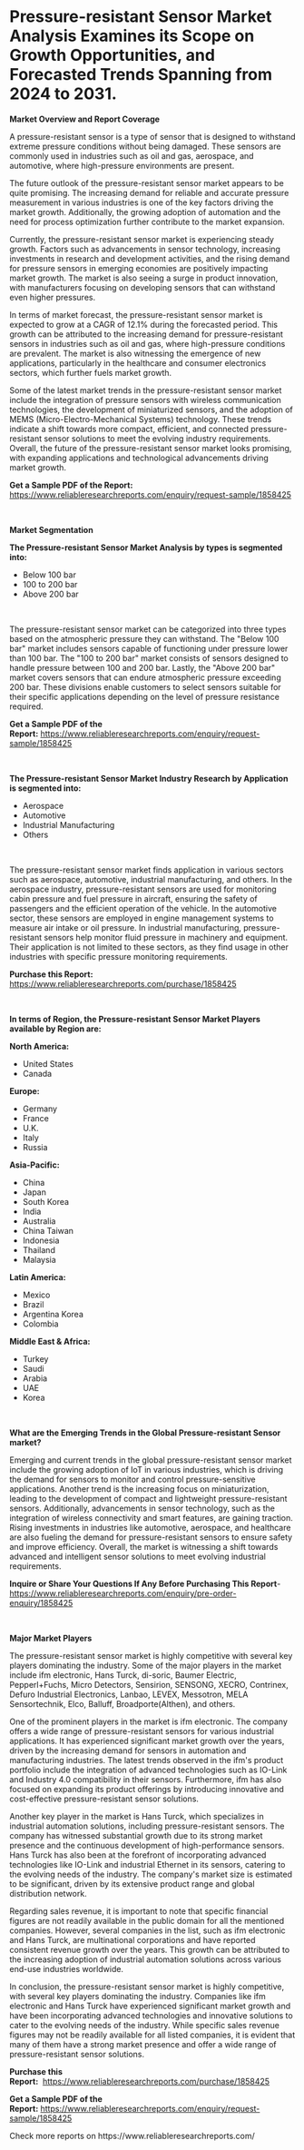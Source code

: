 <p><h1>Pressure-resistant Sensor Market Analysis Examines its Scope on Growth Opportunities, and Forecasted Trends Spanning from 2024 to 2031.</h1></p><p><strong>Market Overview and Report Coverage</strong></p>
<p><p>A pressure-resistant sensor is a type of sensor that is designed to withstand extreme pressure conditions without being damaged. These sensors are commonly used in industries such as oil and gas, aerospace, and automotive, where high-pressure environments are present.</p><p>The future outlook of the pressure-resistant sensor market appears to be quite promising. The increasing demand for reliable and accurate pressure measurement in various industries is one of the key factors driving the market growth. Additionally, the growing adoption of automation and the need for process optimization further contribute to the market expansion.</p><p>Currently, the pressure-resistant sensor market is experiencing steady growth. Factors such as advancements in sensor technology, increasing investments in research and development activities, and the rising demand for pressure sensors in emerging economies are positively impacting market growth. The market is also seeing a surge in product innovation, with manufacturers focusing on developing sensors that can withstand even higher pressures.</p><p>In terms of market forecast, the pressure-resistant sensor market is expected to grow at a CAGR of 12.1% during the forecasted period. This growth can be attributed to the increasing demand for pressure-resistant sensors in industries such as oil and gas, where high-pressure conditions are prevalent. The market is also witnessing the emergence of new applications, particularly in the healthcare and consumer electronics sectors, which further fuels market growth.</p><p>Some of the latest market trends in the pressure-resistant sensor market include the integration of pressure sensors with wireless communication technologies, the development of miniaturized sensors, and the adoption of MEMS (Micro-Electro-Mechanical Systems) technology. These trends indicate a shift towards more compact, efficient, and connected pressure-resistant sensor solutions to meet the evolving industry requirements. Overall, the future of the pressure-resistant sensor market looks promising, with expanding applications and technological advancements driving market growth.</p></p>
<p><strong>Get a Sample PDF of the Report:</strong> <a href="https://www.reliableresearchreports.com/enquiry/request-sample/1858425">https://www.reliableresearchreports.com/enquiry/request-sample/1858425</a></p>
<p>&nbsp;</p>
<p><strong>Market Segmentation</strong></p>
<p><strong>The Pressure-resistant Sensor Market Analysis by types is segmented into:</strong></p>
<p><ul><li>Below 100 bar</li><li>100 to 200 bar</li><li>Above 200 bar</li></ul></p>
<p>&nbsp;</p>
<p><p>The pressure-resistant sensor market can be categorized into three types based on the atmospheric pressure they can withstand. The "Below 100 bar" market includes sensors capable of functioning under pressure lower than 100 bar. The "100 to 200 bar" market consists of sensors designed to handle pressure between 100 and 200 bar. Lastly, the "Above 200 bar" market covers sensors that can endure atmospheric pressure exceeding 200 bar. These divisions enable customers to select sensors suitable for their specific applications depending on the level of pressure resistance required.</p></p>
<p><strong>Get a Sample PDF of the Report:</strong>&nbsp;<a href="https://www.reliableresearchreports.com/enquiry/request-sample/1858425">https://www.reliableresearchreports.com/enquiry/request-sample/1858425</a></p>
<p>&nbsp;</p>
<p><strong>The Pressure-resistant Sensor Market Industry Research by Application is segmented into:</strong></p>
<p><ul><li>Aerospace</li><li>Automotive</li><li>Industrial Manufacturing</li><li>Others</li></ul></p>
<p>&nbsp;</p>
<p><p>The pressure-resistant sensor market finds application in various sectors such as aerospace, automotive, industrial manufacturing, and others. In the aerospace industry, pressure-resistant sensors are used for monitoring cabin pressure and fuel pressure in aircraft, ensuring the safety of passengers and the efficient operation of the vehicle. In the automotive sector, these sensors are employed in engine management systems to measure air intake or oil pressure. In industrial manufacturing, pressure-resistant sensors help monitor fluid pressure in machinery and equipment. Their application is not limited to these sectors, as they find usage in other industries with specific pressure monitoring requirements.</p></p>
<p><strong>Purchase this Report:</strong>&nbsp; <a href="https://www.reliableresearchreports.com/purchase/1858425">https://www.reliableresearchreports.com/purchase/1858425</a></p>
<p>&nbsp;</p>
<p><strong>In terms of Region, the Pressure-resistant Sensor Market Players available by Region are:</strong></p>
<p>
    <p> <strong> North America: </strong>
        <ul>
            <li>United States</li>
            <li>Canada</li>
        </ul>
        </p> 
    <p> <strong> Europe: </strong>
        <ul>
            <li>Germany</li>
            <li>France</li>
            <li>U.K.</li>
            <li>Italy</li>
            <li>Russia</li>
        </ul>
        </p> 
    <p> <strong> Asia-Pacific: </strong>
        <ul>
            <li>China</li>
            <li>Japan</li>
            <li>South Korea</li>
            <li>India</li>
            <li>Australia</li>
            <li>China Taiwan</li>
            <li>Indonesia</li>
            <li>Thailand</li>
            <li>Malaysia</li>
        </ul>
        </p> 
    <p> <strong> Latin America: </strong>
        <ul>
            <li>Mexico</li>
            <li>Brazil</li>
            <li>Argentina Korea</li>
            <li>Colombia</li>
        </ul>
        </p> 
    <p> <strong> Middle East & Africa: </strong>
        <ul>
            <li>Turkey</li>
            <li>Saudi</li>
            <li>Arabia</li>
            <li>UAE</li>
            <li>Korea</li>
        </ul>
    </p>
    </p>
<p>&nbsp;</p>
<p><strong>What are the Emerging Trends in the Global Pressure-resistant Sensor market?</strong></p>
<p><p>Emerging and current trends in the global pressure-resistant sensor market include the growing adoption of IoT in various industries, which is driving the demand for sensors to monitor and control pressure-sensitive applications. Another trend is the increasing focus on miniaturization, leading to the development of compact and lightweight pressure-resistant sensors. Additionally, advancements in sensor technology, such as the integration of wireless connectivity and smart features, are gaining traction. Rising investments in industries like automotive, aerospace, and healthcare are also fueling the demand for pressure-resistant sensors to ensure safety and improve efficiency. Overall, the market is witnessing a shift towards advanced and intelligent sensor solutions to meet evolving industrial requirements.</p></p>
<p><strong>Inquire or Share Your Questions If Any Before Purchasing This Report</strong>- <a href="https://www.reliableresearchreports.com/enquiry/pre-order-enquiry/1858425">https://www.reliableresearchreports.com/enquiry/pre-order-enquiry/1858425</a></p>
<p>&nbsp;</p>
<p><strong>Major Market Players</strong></p>
<p><p>The pressure-resistant sensor market is highly competitive with several key players dominating the industry. Some of the major players in the market include ifm electronic, Hans Turck, di-soric, Baumer Electric, Pepperl+Fuchs, Micro Detectors, Sensirion, SENSONG, XECRO, Contrinex, Defuro Industrial Electronics, Lanbao, LEVEX, Messotron, MELA Sensortechnik, Elco, Balluff, Broadporte(Althen), and others.</p><p>One of the prominent players in the market is ifm electronic. The company offers a wide range of pressure-resistant sensors for various industrial applications. It has experienced significant market growth over the years, driven by the increasing demand for sensors in automation and manufacturing industries. The latest trends observed in the ifm's product portfolio include the integration of advanced technologies such as IO-Link and Industry 4.0 compatibility in their sensors. Furthermore, ifm has also focused on expanding its product offerings by introducing innovative and cost-effective pressure-resistant sensor solutions.</p><p>Another key player in the market is Hans Turck, which specializes in industrial automation solutions, including pressure-resistant sensors. The company has witnessed substantial growth due to its strong market presence and the continuous development of high-performance sensors. Hans Turck has also been at the forefront of incorporating advanced technologies like IO-Link and industrial Ethernet in its sensors, catering to the evolving needs of the industry. The company's market size is estimated to be significant, driven by its extensive product range and global distribution network.</p><p>Regarding sales revenue, it is important to note that specific financial figures are not readily available in the public domain for all the mentioned companies. However, several companies in the list, such as ifm electronic and Hans Turck, are multinational corporations and have reported consistent revenue growth over the years. This growth can be attributed to the increasing adoption of industrial automation solutions across various end-use industries worldwide.</p><p>In conclusion, the pressure-resistant sensor market is highly competitive, with several key players dominating the industry. Companies like ifm electronic and Hans Turck have experienced significant market growth and have been incorporating advanced technologies and innovative solutions to cater to the evolving needs of the industry. While specific sales revenue figures may not be readily available for all listed companies, it is evident that many of them have a strong market presence and offer a wide range of pressure-resistant sensor solutions.</p></p>
<p><strong>Purchase this Report:</strong>&nbsp;&nbsp;<a href="https://www.reliableresearchreports.com/purchase/1858425">https://www.reliableresearchreports.com/purchase/1858425</a></p>
<p></p>
<p><strong>Get a Sample PDF of the Report:</strong>&nbsp;<a href="https://www.reliableresearchreports.com/enquiry/request-sample/1858425">https://www.reliableresearchreports.com/enquiry/request-sample/1858425</a></p>
<p>Check more reports on https://www.reliableresearchreports.com/</p>